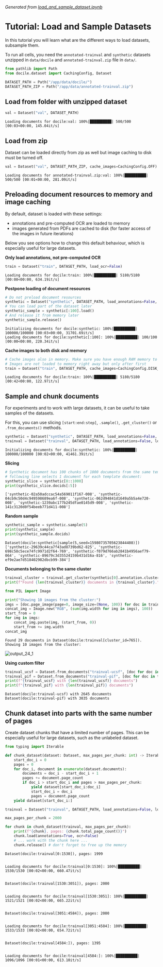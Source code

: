 *Generated from [load_and_sample_dataset.ipynb](load_and_sample_dataset.ipynb)*

# Tutorial: Load and Sample Datasets

In this tutorial you will learn what are the different ways to load datasets, subsample them.

To run all cells, you need the `annotated-trainval` and `synthetic` datasets unzipped in `data/docile` and `annotated-trainval.zip` file in `data/`.


```python
from pathlib import Path
from docile.dataset import CachingConfig, Dataset

DATASET_PATH = Path("/app/data/docile/")
DATASET_PATH_ZIP = Path("/app/data/annotated-trainval.zip")
```

## Load from folder with unzipped dataset


```python
val = Dataset("val", DATASET_PATH)
```

    Loading documents for docile:val: 100%|██████████| 500/500 [00:03<00:00, 145.04it/s]


## Load from zip

Dataset can be loaded directly from zip as well but image caching to disk must be turned off.


```python
val = Dataset("val", DATASET_PATH_ZIP, cache_images=CachingConfig.OFF)
```

    Loading documents for annotated-trainval.zip:val: 100%|██████████| 500/500 [00:01<00:00, 281.09it/s]


## Preloading document resources to memory and image caching

By default, dataset is loaded with these settings:

* annotations and pre-computed OCR are loaded to memory
* images generated from PDFs are cached to disk (for faster access of the images in future iterations)

Below you see options how to change this default behaviour, which is especially useful for large datasets.

**Only load annotations, not pre-computed OCR**


```python
train = Dataset("train", DATASET_PATH, load_ocr=False)
```

    Loading documents for docile:train: 100%|██████████| 5180/5180 [00:08<00:00, 634.19it/s]


**Postpone loading of document resources**


```python
# Do not preload document resources
synthetic = Dataset("synthetic", DATASET_PATH, load_annotations=False, load_ocr=False, cache_images=CachingConfig.OFF)
# You can load part of the dataset later
synthetic_sample = synthetic[:100].load()
# And release it from memory later
synthetic_sample.release()
```

    Initializing documents for docile:synthetic: 100%|██████████| 100000/100000 [00:03<00:00, 31701.69it/s]
    Loading documents for docile:synthetic[:100]: 100%|██████████| 100/100 [00:00<00:00, 220.34it/s]


**Cache images to both disk and memory**


```python
# Cache images also in memory. Make sure you have enough RAM memory to do this!
# Images are not loaded to memory right away but only after first
train = Dataset("train", DATASET_PATH, cache_images=CachingConfig.DISK_AND_MEMORY)
```

    Loading documents for docile:train: 100%|██████████| 5180/5180 [00:42<00:00, 122.97it/s]


## Sample and chunk documents

For experiments and to work with large datasets, it can be useful to take samples of the datasets.

For this, you can use slicing `[start:end:step]`, `.sample()`, `.get_cluster()` or `.from_documents()` methods.


```python
synthetic = Dataset("synthetic", DATASET_PATH, load_annotations=False, load_ocr=False, cache_images=CachingConfig.OFF)
trainval = Dataset("trainval", DATASET_PATH, load_annotations=False, load_ocr=False, cache_images=CachingConfig.OFF)
```

    Initializing documents for docile:synthetic: 100%|██████████| 100000/100000 [00:02<00:00, 41461.39it/s]


**Slicing**


```python
# Synthetic document has 100 chunks of 1000 documents from the same template document, so the
# following line selects 1 document for each template document:
synthetic_slice = synthetic[8::1000]
print(synthetic_slice.docids[:5])
```

    ['synthetic-02a50adccac54a569011f167-008', 'synthetic-04cb9c50d4c949598689ea6f-008', 'synthetic-062d94841d1649a5b5a4e720-008', 'synthetic-1239abc177b245dfae0145d9-008', 'synthetic-141c3120d0f54beeb771d411-008']


**Random sample**


```python
synthetic_sample = synthetic.sample(5)
print(synthetic_sample)
print(synthetic_sample.docids)
```

    Dataset(docile:synthetic[sample(5,seed=15980735705623844408)])
    ['synthetic-29639c44ca7f43ad8739bd62-825', 'synthetic-698c58c5ece74fc9971d2f64-769', 'synthetic-f079d766ab2841b4956aef79-064', 'synthetic-89679c3d35524159b431d16a-816', 'synthetic-ef9e2ae7d518402982dbcb99-384']


**Documents belonging to the same cluster**


```python
trainval_cluster = trainval.get_cluster(synthetic[0].annotation.cluster_id)
print(f"Found {len(trainval_cluster)} documents in {trainval_cluster}.")

from PIL import Image

print("Showing 10 images from the cluster:")
imgs = [doc.page_image(page=0, image_size=(None, 100)) for doc in trainval_cluster[:10]]
concat_img = Image.new("RGB", (sum(img.width for img in imgs), 100))
start_from = 0
for img in imgs:
    concat_img.paste(img, (start_from, 0))
    start_from += img.width
concat_img
```

    Found 29 documents in Dataset(docile:trainval[cluster_id=765]).
    Showing 10 images from the cluster:






![output_24_1](https://user-images.githubusercontent.com/1220288/215839029-2b7fb0ff-8c36-4201-a69d-60760d17a300.png)



**Using custom filter**


```python
trainval_ucsf = Dataset.from_documents("trainval-ucsf", [doc for doc in trainval if doc.annotation.source == "ucsf"])
trainval_pif = Dataset.from_documents("trainval-pif", [doc for doc in trainval if doc.annotation.source == "pif"])
print(f"{trainval_ucsf} with {len(trainval_ucsf)} documents")
print(f"{trainval_pif} with {len(trainval_pif)} documents")
```

    Dataset(docile:trainval-ucsf) with 2645 documents
    Dataset(docile:trainval-pif) with 3035 documents


## Chunk dataset into parts with the same number of pages

Create dataset chunks that have a limited number of pages. This can be especially useful for large datasets, such as the unlabeled dataset.


```python
from typing import Iterable

def chunk_dataset(dataset: Dataset, max_pages_per_chunk: int) -> Iterable[Dataset]:
    start_doc_i = 0
    pages = 0
    for doc_i, document in enumerate(dataset.documents):
        documents = doc_i - start_doc_i + 1
        pages += document.page_count
        if doc_i > start_doc_i and pages > max_pages_per_chunk:
            yield dataset[start_doc_i:doc_i]
            start_doc_i = doc_i
            pages = document.page_count
    yield dataset[start_doc_i:]
```


```python
trainval = Dataset("trainval", DATASET_PATH, load_annotations=False, load_ocr=False, cache_images=CachingConfig.OFF)

max_pages_per_chunk = 2000

for chunk in chunk_dataset(trainval, max_pages_per_chunk):
    print(f"{chunk}, pages: {chunk.total_page_count()}")
    chunk.load(annotations=True, ocr=False)
    # ... work with the chunk here ...
    chunk.release() # don't forget to free up the memory
```

    Dataset(docile:trainval[0:1530]), pages: 1999


    Loading documents for docile:trainval[0:1530]: 100%|██████████| 1530/1530 [00:02<00:00, 660.47it/s]


    Dataset(docile:trainval[1530:3051]), pages: 2000


    Loading documents for docile:trainval[1530:3051]: 100%|██████████| 1521/1521 [00:02<00:00, 665.22it/s]


    Dataset(docile:trainval[3051:4584]), pages: 2000


    Loading documents for docile:trainval[3051:4584]: 100%|██████████| 1533/1533 [00:02<00:00, 654.72it/s]


    Dataset(docile:trainval[4584:]), pages: 1395


    Loading documents for docile:trainval[4584:]: 100%|██████████| 1096/1096 [00:01<00:00, 613.10it/s]
